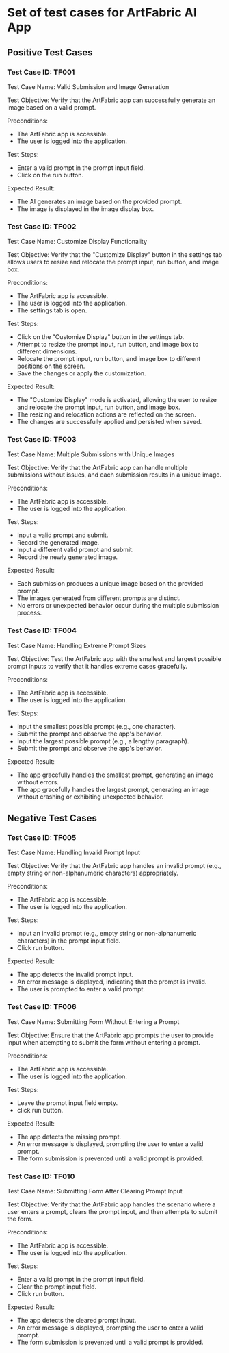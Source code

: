 # Set of test cases for ArtFabric AI App

## Positive Test Cases

### Test Case ID: TF001

Test Case Name: Valid Submission and Image Generation

Test Objective: Verify that the ArtFabric app can successfully generate an image based on a valid prompt.

Preconditions:

* The ArtFabric app is accessible.
* The user is logged into the application.

Test Steps:

* Enter a valid prompt in the prompt input field.
* Click on the run button.

Expected Result:

* The AI generates an image based on the provided prompt.
* The image is displayed in the image display box.

### Test Case ID: TF002

Test Case Name: Customize Display Functionality

Test Objective: Verify that the "Customize Display" button in the settings tab allows users to resize and relocate the prompt input, run button, and image box.

Preconditions:

* The ArtFabric app is accessible.
* The user is logged into the application.
* The settings tab is open.

Test Steps:

* Click on the "Customize Display" button in the settings tab.
* Attempt to resize the prompt input, run button, and image box to different dimensions.
* Relocate the prompt input, run button, and image box to different positions on the screen.
* Save the changes or apply the customization.

Expected Result:

* The "Customize Display" mode is activated, allowing the user to resize and relocate the prompt input, run button, and image box.
* The resizing and relocation actions are reflected on the screen.
* The changes are successfully applied and persisted when saved.

### Test Case ID: TF003

Test Case Name: Multiple Submissions with Unique Images

Test Objective: Verify that the ArtFabric app can handle multiple submissions without issues, and each submission results in a unique image.

Preconditions:

* The ArtFabric app is accessible.
* The user is logged into the application.

Test Steps:

* Input a valid prompt and submit.
* Record the generated image.
* Input a different valid prompt and submit.
* Record the newly generated image.

Expected Result:

* Each submission produces a unique image based on the provided prompt.
* The images generated from different prompts are distinct.
* No errors or unexpected behavior occur during the multiple submission process.

### Test Case ID: TF004

Test Case Name: Handling Extreme Prompt Sizes

Test Objective: Test the ArtFabric app with the smallest and largest possible prompt inputs to verify that it handles extreme cases gracefully.

Preconditions:

* The ArtFabric app is accessible.
* The user is logged into the application.

Test Steps:

* Input the smallest possible prompt (e.g., one character).
* Submit the prompt and observe the app's behavior.
* Input the largest possible prompt (e.g., a lengthy paragraph).
* Submit the prompt and observe the app's behavior.

Expected Result:

* The app gracefully handles the smallest prompt, generating an image without errors.
* The app gracefully handles the largest prompt, generating an image without crashing or exhibiting unexpected behavior.

## Negative Test Cases


### Test Case ID: TF005

Test Case Name: Handling Invalid Prompt Input

Test Objective: Verify that the ArtFabric app handles an invalid prompt (e.g., empty string or non-alphanumeric characters) appropriately.

Preconditions:

* The ArtFabric app is accessible.
* The user is logged into the application.

Test Steps:

* Input an invalid prompt (e.g., empty string or non-alphanumeric characters) in the prompt input field.
* Click run button.

Expected Result:

* The app detects the invalid prompt input.
* An error message is displayed, indicating that the prompt is invalid.
* The user is prompted to enter a valid prompt.

### Test Case ID: TF006

Test Case Name: Submitting Form Without Entering a Prompt

Test Objective: Ensure that the ArtFabric app prompts the user to provide input when attempting to submit the form without entering a prompt.

Preconditions:

* The ArtFabric app is accessible.
* The user is logged into the application.

Test Steps:

* Leave the prompt input field empty.
* click run button.

Expected Result:

* The app detects the missing prompt.
* An error message is displayed, prompting the user to enter a valid prompt.
* The form submission is prevented until a valid prompt is provided.

### Test Case ID: TF010

Test Case Name: Submitting Form After Clearing Prompt Input

Test Objective: Verify that the ArtFabric app handles the scenario where a user enters a prompt, clears the prompt input, and then attempts to submit the form.

Preconditions:

* The ArtFabric app is accessible.
* The user is logged into the application.

Test Steps:

* Enter a valid prompt in the prompt input field.
* Clear the prompt input field.
* Click run button.

Expected Result:

* The app detects the cleared prompt input.
* An error message is displayed, prompting the user to enter a valid prompt.
* The form submission is prevented until a valid prompt is provided.